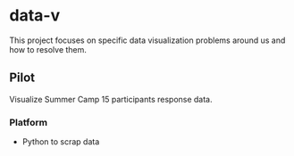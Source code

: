 # data-v
This project focuses on specific data visualization problems around us and how to resolve them.

## Pilot
Visualize Summer Camp 15 participants response data.

### Platform
- Python to scrap data

